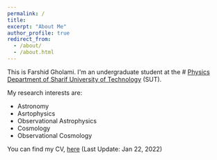 ```yaml
---
permalink: /
title:
excerpt: "About Me"
author_profile: true
redirect_from: 
  - /about/
  - /about.html
---
```

This is Farshid Gholami. I'm an undergraduate student at the # [Physics Department of Sharif University of Technology](http://physics.sharif.ir/~web/) (SUT).

My research interests are:
- Astronomy
- Asrtophysics
- Observational Astrophysics
- Cosmology
- Observational Cosmology

You can find my CV, 
<span style="color:red">[here](/files/CV.pdf)</span> (Last Update: Jan 22, 2022)
